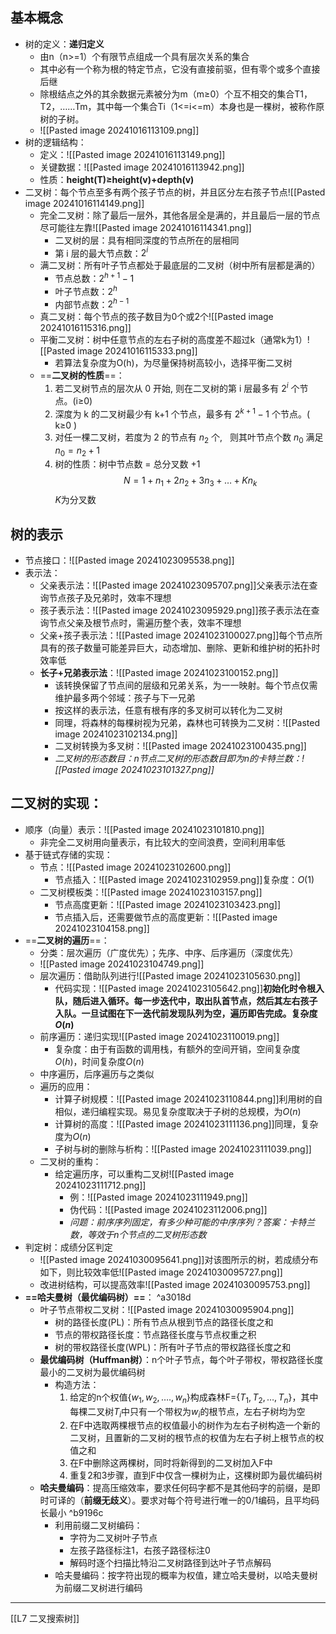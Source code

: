 ## 基本概念

- 树的定义：**递归定义**
	- 由n（n>=1）个有限节点组成一个具有层次关系的集合
	- 其中必有一个称为根的特定节点，它没有直接前驱，但有零个或多个直接后继
	- 除根结点之外的其余数据元素被分为m（m≥0）个互不相交的集合T1，T2，……Tm，其中每一个集合Ti（1<=i<=m）本身也是一棵树，被称作原树的子树。
	- ![[Pasted image 20241016113109.png]]
- 树的逻辑结构：
	- 定义：![[Pasted image 20241016113149.png]]
	- 关键数据：![[Pasted image 20241016113942.png]]
	- 性质：**height(T)≥height(v)+depth(v)**
- 二叉树：每个节点至多有两个孩子节点的树，并且区分左右孩子节点![[Pasted image 20241016114149.png]]
	- 完全二叉树：除了最后一层外，其他各层全是满的，并且最后一层的节点尽可能往左靠![[Pasted image 20241016114341.png]]
		- 二叉树的层：具有相同深度的节点所在的层相同
		- 第 i 层的最大节点数：$2^i$
	- 满二叉树：所有叶子节点都处于最底层的二叉树（树中所有层都是满的）
		- 节点总数：$2^{h+1}-1$
		- 叶子节点数：$2^h$
		- 内部节点数：$2^{h-1}$
	- 真二叉树：每个节点的孩子数目为0个或2个![[Pasted image 20241016115316.png]]
	- 平衡二叉树：树中任意节点的左右子树的高度差不超过k（通常k为1）![[Pasted image 20241016115333.png]]
		- 若算法复杂度为O(h)，为尽量保持树高较小，选择平衡二叉树
	- ==**二叉树的性质**==：
		1. 若二叉树节点的层次从 0 开始, 则在二叉树的第 i 层最多有 $2^i$ 个节点。(i≥0)
		2. 深度为 k 的二叉树最少有 k+1 个节点，最多有 $2^{k+1}-1$ 个节点。( k≥0 )
		3. 对任一棵二叉树，若度为 2 的节点有 $n_2$ 个,   则其叶节点个数 $n_0$ 满足 $n_0=n_2+1$
		4. 树的性质：树中节点数 = 总分叉数 +1$$N =1+n_1+2n_2+3n_3 +…+Kn_k$$$K$为分叉数
## 树的表示

- 节点接口：![[Pasted image 20241023095538.png]]
- 表示法：
	- 父亲表示法：![[Pasted image 20241023095707.png]]父亲表示法在查询节点孩子及兄弟时，效率不理想
	- 孩子表示法：![[Pasted image 20241023095929.png]]孩子表示法在查询节点父亲及根节点时，需遍历整个表，效率不理想
	- 父亲+孩子表示法：![[Pasted image 20241023100027.png]]每个节点所具有的孩子数量可能差异巨大，动态增加、删除、更新和维护树的拓扑时效率低
	- **长子+兄弟表示法**：![[Pasted image 20241023100152.png]]
		- 该转换保留了节点间的层级和兄弟关系，为一一映射。每个节点仅需维护最多两个邻域：孩子与下一兄弟
		- 按这样的表示法，任意有根有序的多叉树可以转化为二叉树
		- 同理，将森林的每棵树视为兄弟，森林也可转换为二叉树：![[Pasted image 20241023102134.png]]
		- 二叉树转换为多叉树：![[Pasted image 20241023100435.png]]
		- *二叉树的形态数目：n节点二叉树的形态数目即为n的卡特兰数：![[Pasted image 20241023101327.png]]*
## 二叉树的实现：

- 顺序（向量）表示：![[Pasted image 20241023101810.png]]
	- 非完全二叉树用向量表示，有比较大的空间浪费，空间利用率低
- 基于链式存储的实现：
	- 节点：![[Pasted image 20241023102600.png]]
		- 节点插入：![[Pasted image 20241023102959.png]]复杂度：$O(1)$
	- 二叉树模板类：![[Pasted image 20241023103157.png]]
		- 节点高度更新：![[Pasted image 20241023103423.png]]
		- 节点插入后，还需要做节点的高度更新：![[Pasted image 20241023104158.png]]
- ==**二叉树的遍历**==：
	- 分类：层次遍历（广度优先）；先序、中序、后序遍历（深度优先）
	- ![[Pasted image 20241023104749.png]]
	- 层次遍历：借助队列进行![[Pasted image 20241023105630.png]]
		- 代码实现：![[Pasted image 20241023105642.png]]**初始化时令根入队，随后进入循环。每一步迭代中，取出队首节点，然后其左右孩子入队。一旦试图在下一迭代前发现队列为空，遍历即告完成。复杂度$O(n)$**
	- 前序遍历：递归实现![[Pasted image 20241023110019.png]]
		- 复杂度：由于有函数的调用栈，有额外的空间开销，空间复杂度$O(h)$，时间复杂度$O(n)$
	- 中序遍历，后序遍历与之类似
	- 遍历的应用：
		- 计算子树规模：![[Pasted image 20241023110844.png]]利用树的自相似，递归编程实现。易见复杂度取决于子树的总规模，为$O(n)$
		- 计算树的高度：![[Pasted image 20241023111136.png]]同理，复杂度为$O(n)$
		- 子树与树的删除与析构：![[Pasted image 20241023111039.png]]
	- 二叉树的重构：
		- 给定遍历序，可以重构二叉树![[Pasted image 20241023111712.png]]
			- 例：![[Pasted image 20241023111949.png]]
			- 伪代码：![[Pasted image 20241023112006.png]]
			- *问题：前序序列固定，有多少种可能的中序序列？答案：卡特兰数，等效于n个节点的二叉树形态数*
- 判定树：成绩分区判定
	- ![[Pasted image 20241030095641.png]]对该图所示的树，若成绩分布如下，则比较效率低![[Pasted image 20241030095727.png]]
	- 改进树结构，可以提高效率![[Pasted image 20241030095753.png]]
- **==哈夫曼树（最优编码树）==**： ^a3018d
	- 叶子节点带权二叉树：![[Pasted image 20241030095904.png]]
		- 树的路径长度(PL)：所有节点从根到节点的路径长度之和
		- 节点的带权路径长度：节点路径长度与节点权重之积
		- 树的带权路径长度(WPL)：所有叶子节点的带权路径长度之和
	- **最优编码树（Huffman树）**：n个叶子节点，每个叶子带权，带权路径长度最小的二叉树为最优编码树
		- 构造方法：
			1. 给定的n个权值$\{w_1,w_2,….,w_n\}$构成森林F=$\{T_1,T_2,…,T_n\}$，其中每棵二叉树$T_i$中只有一个带权为$w_i$的根节点，左右子树均为空
			2. 在F中选取两棵根节点的权值最小的树作为左右子树构造一个新的二叉树，且置新的二叉树的根节点的权值为左右子树上根节点的权值之和
			3. 在F中删除这两棵树，同时将新得到的二叉树加入F中
			4. 重复2和3步骤，直到F中仅含一棵树为止，这棵树即为最优编码树
	- **哈夫曼编码**：提高压缩效率，要求任何码字都不是其他码字的前缀，是即时可译的（**前缀无歧义**）。要求对每个符号进行唯一的0/1编码，且平均码长最小 ^b9196c
		- 利用前缀二叉树编码：
			- 字符为二叉树叶子节点
			- 左孩子路径标注1，右孩子路径标注0
			- 解码时逐个扫描比特沿二叉树路径到达叶子节点解码
		- 哈夫曼编码：按字符出现的概率为权值，建立哈夫曼树，以哈夫曼树为前缀二叉树进行编码 
---
[[L7 二叉搜索树]]